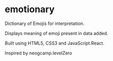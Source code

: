 # emotionary
Dictionary of Emojis for interpretation. 

Displays meaning of emoji present in data added.

Built using HTML5, CSS3 and JavaScript.React.

Inspired by neogcamp.levelZero
